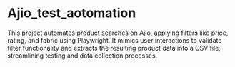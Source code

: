 # Ajio_test_aotomation
This project automates product searches on Ajio, applying filters like price, rating, and fabric using Playwright. It mimics user interactions to validate filter functionality and extracts the resulting product data into a CSV file, streamlining testing and data collection processes.
